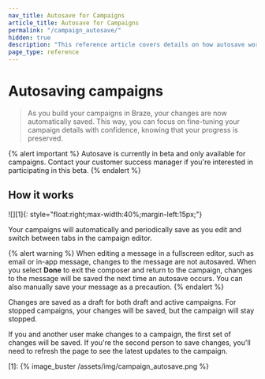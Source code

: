 ```yaml
---
nav_title: Autosave for Campaigns
article_title: Autosave for Campaigns
permalink: "/campaign_autosave/"
hidden: true
description: "This reference article covers details on how autosave works for campaigns."
page_type: reference
---
```


# Autosaving campaigns

> As you build your campaigns in Braze, your changes are now automatically saved. This way, you can focus on fine-tuning your campaign details with confidence, knowing that your progress is preserved.

{% alert important %}
Autosave is currently in beta and only available for campaigns. Contact your customer success manager if you're interested in participating in this beta.
{% endalert %}

## How it works

![][1]{: style="float:right;max-width:40%;margin-left:15px;"}

Your campaigns will automatically and periodically save as you edit and switch between tabs in the campaign editor.

{% alert warning %}
When editing a message in a fullscreen editor, such as email or in-app message, changes to the message are not autosaved. When you select **Done** to exit the composer and return to the campaign, changes to the message will be saved the next time an autosave occurs. You can also manually save your message as a precaution.
{% endalert %}

Changes are saved as a draft for both draft and active campaigns. For stopped campaigns, your changes will be saved, but the campaign will stay stopped.

If you and another user make changes to a campaign, the first set of changes will be saved. If you're the second person to save changes, you'll need to refresh the page to see the latest updates to the campaign.

[1]: {% image_buster /assets/img/campaign_autosave.png %}
